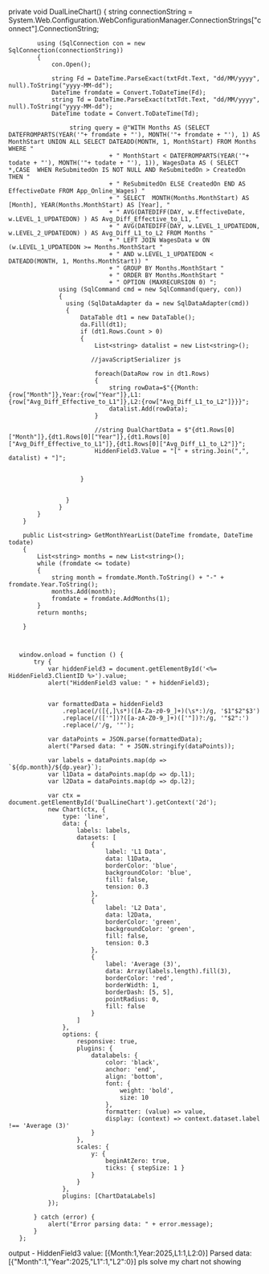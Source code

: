    private void DualLineChart()
        {
            string connectionString = System.Web.Configuration.WebConfigurationManager.ConnectionStrings["connect"].ConnectionString;

            using (SqlConnection con = new SqlConnection(connectionString))
            {
                con.Open();

                string Fd = DateTime.ParseExact(txtFdt.Text, "dd/MM/yyyy", null).ToString("yyyy-MM-dd");
                DateTime fromdate = Convert.ToDateTime(Fd);
                string Td = DateTime.ParseExact(txtTdt.Text, "dd/MM/yyyy", null).ToString("yyyy-MM-dd");
                DateTime todate = Convert.ToDateTime(Td);

                     string query = @"WITH Months AS (SELECT DATEFROMPARTS(YEAR('"+ fromdate + "'), MONTH('"+ fromdate + "'), 1) AS MonthStart UNION ALL SELECT DATEADD(MONTH, 1, MonthStart) FROM Months WHERE "
                                + " MonthStart < DATEFROMPARTS(YEAR('"+ todate + "'), MONTH('"+ todate + "'), 1)), WagesData AS ( SELECT *,CASE  WHEN ReSubmitedOn IS NOT NULL AND ReSubmitedOn > CreatedOn THEN "
                                + " ReSubmitedOn ELSE CreatedOn END AS EffectiveDate FROM App_Online_Wages) "
                                + " SELECT  MONTH(Months.MonthStart) AS [Month], YEAR(Months.MonthStart) AS [Year], "
                                + " AVG(DATEDIFF(DAY, w.EffectiveDate, w.LEVEL_1_UPDATEDON) ) AS Avg_Diff_Effective_to_L1, " 
                                + " AVG(DATEDIFF(DAY, w.LEVEL_1_UPDATEDON, w.LEVEL_2_UPDATEDON) ) AS Avg_Diff_L1_to_L2 FROM Months "
                                + " LEFT JOIN WagesData w ON (w.LEVEL_1_UPDATEDON >= Months.MonthStart "
                                + " AND w.LEVEL_1_UPDATEDON < DATEADD(MONTH, 1, Months.MonthStart)) "
                                + " GROUP BY Months.MonthStart "
                                + " ORDER BY Months.MonthStart "
                                + " OPTION (MAXRECURSION 0) ";
                  using (SqlCommand cmd = new SqlCommand(query, con))
                  {
                    using (SqlDataAdapter da = new SqlDataAdapter(cmd))
                    {
                        DataTable dt1 = new DataTable();
                        da.Fill(dt1);
                        if (dt1.Rows.Count > 0)
                        {
                            List<string> datalist = new List<string>();

                           //javaScriptSerializer js

                            foreach(DataRow row in dt1.Rows)
                            {
                                string rowData=$"{{Month:{row["Month"]},Year:{row["Year"]},L1:{row["Avg_Diff_Effective_to_L1"]},L2:{row["Avg_Diff_L1_to_L2"]}}}";
                                datalist.Add(rowData);
                            }

                            //string DualChartData = $"{dt1.Rows[0]["Month"]},{dt1.Rows[0]["Year"]},{dt1.Rows[0]["Avg_Diff_Effective_to_L1"]},{dt1.Rows[0]["Avg_Diff_L1_to_L2"]}";
                            HiddenField3.Value = "[" + string.Join(",", datalist) + "]";


                        }


                    }
                  }
            }
        }

        public List<string> GetMonthYearList(DateTime fromdate, DateTime todate)
        {
            List<string> months = new List<string>();
            while (fromdate <= todate)
            {
                string month = fromdate.Month.ToString() + "-" + fromdate.Year.ToString();
                months.Add(month);
                fromdate = fromdate.AddMonths(1);
            }
            return months;

        }  


        
       window.onload = function () {
           try {
               var hiddenField3 = document.getElementById('<%= HiddenField3.ClientID %>').value;
               alert("HiddenField3 value: " + hiddenField3);

 
               var formattedData = hiddenField3
                   .replace(/([{,]\s*)([A-Za-z0-9_]+)(\s*:)/g, '$1"$2"$3') 
                   .replace(/(['"])?([a-zA-Z0-9_]+)(['"])?:/g, '"$2":')     
                   .replace(/'/g, '"');                                    

               var dataPoints = JSON.parse(formattedData);
               alert("Parsed data: " + JSON.stringify(dataPoints));

               var labels = dataPoints.map(dp => `${dp.month}/${dp.year}`);
               var l1Data = dataPoints.map(dp => dp.l1);
               var l2Data = dataPoints.map(dp => dp.l2);

               var ctx = document.getElementById('DualLineChart').getContext('2d');
               new Chart(ctx, {
                   type: 'line',
                   data: {
                       labels: labels,
                       datasets: [
                           {
                               label: 'L1 Data',
                               data: l1Data,
                               borderColor: 'blue',
                               backgroundColor: 'blue',
                               fill: false,
                               tension: 0.3
                           },
                           {
                               label: 'L2 Data',
                               data: l2Data,
                               borderColor: 'green',
                               backgroundColor: 'green',
                               fill: false,
                               tension: 0.3
                           },
                           {
                               label: 'Average (3)',
                               data: Array(labels.length).fill(3),
                               borderColor: 'red',
                               borderWidth: 1,
                               borderDash: [5, 5],
                               pointRadius: 0,
                               fill: false
                           }
                       ]
                   },
                   options: {
                       responsive: true,
                       plugins: {
                           datalabels: {
                               color: 'black',
                               anchor: 'end',
                               align: 'bottom',
                               font: {
                                   weight: 'bold',
                                   size: 10
                               },
                               formatter: (value) => value,
                               display: (context) => context.dataset.label !== 'Average (3)'
                           }
                       },
                       scales: {
                           y: {
                               beginAtZero: true,
                               ticks: { stepSize: 1 }
                           }
                       }
                   },
                   plugins: [ChartDataLabels]
               });

           } catch (error) {
               alert("Error parsing data: " + error.message);
           }
       };

output - HiddenField3 value: [{Month:1,Year:2025,L1:1,L2:0}]
Parsed data: [{"Month":1,"Year":2025,"L1":1,"L2":0}]
pls solve my chart not showing
